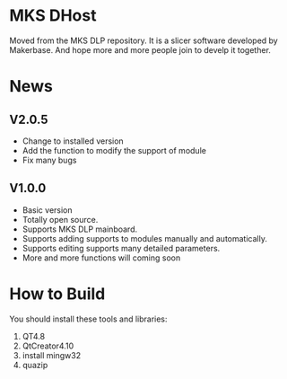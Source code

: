 # MKS DHost #
Moved from the MKS DLP repository. It is a slicer software developed by Makerbase. And hope more and more people join to develp it together.



# News #
## V2.0.5 ##
- Change to installed version
- Add the function to modify the support of module
- Fix many bugs

## V1.0.0 ##
- Basic version
- Totally open source.
- Supports MKS DLP mainboard.
- Supports adding supports to modules manually and automatically.
- Supports editing supports many detailed parameters.
- More and more functions will coming soon

# How to Build #
You should install these tools and libraries:
1. QT4.8
2. QtCreator4.10
3. install mingw32
4. quazip
